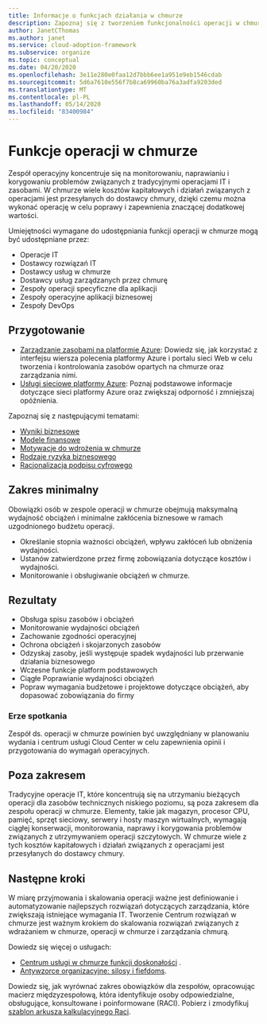 ```yaml
---
title: Informacje o funkcjach działania w chmurze
description: Zapoznaj się z tworzeniem funkcjonalności operacji w chmurze i personelem zespołu odpowiednio do potrzeb.
author: JanetCThomas
ms.author: janet
ms.service: cloud-adoption-framework
ms.subservice: organize
ms.topic: conceptual
ms.date: 04/20/2020
ms.openlocfilehash: 3e11e280e0faa12d7bbb6ee1a951e9eb1546cdab
ms.sourcegitcommit: 5d6a7610e556f7b8ca69960ba76a3adfa9203ded
ms.translationtype: MT
ms.contentlocale: pl-PL
ms.lasthandoff: 05/14/2020
ms.locfileid: "83400984"
---
```

# <a name="cloud-operations-functions"></a>Funkcje operacji w chmurze

Zespół operacyjny koncentruje się na monitorowaniu, naprawianiu i korygowaniu problemów związanych z tradycyjnymi operacjami IT i zasobami. W chmurze wiele kosztów kapitałowych i działań związanych z operacjami jest przesyłanych do dostawcy chmury, dzięki czemu można wykonać operację w celu poprawy i zapewnienia znaczącej dodatkowej wartości.

Umiejętności wymagane do udostępniania funkcji operacji w chmurze mogą być udostępniane przez:

- Operacje IT
- Dostawcy rozwiązań IT
- Dostawcy usług w chmurze
- Dostawcy usług zarządzanych przez chmurę
- Zespoły operacji specyficzne dla aplikacji
- Zespoły operacyjne aplikacji biznesowej
- Zespoły DevOps

## <a name="preparation"></a>Przygotowanie

- [Zarządzanie zasobami na platformie Azure](https://docs.microsoft.com/learn/paths/manage-resources-in-azure): Dowiedz się, jak korzystać z interfejsu wiersza polecenia platformy Azure i portalu sieci Web w celu tworzenia i kontrolowania zasobów opartych na chmurze oraz zarządzania nimi.
- [Usługi sieciowe platformy Azure](https://docs.microsoft.com/learn/modules/intro-to-azure-networking): Poznaj podstawowe informacje dotyczące sieci platformy Azure oraz zwiększaj odporność i zmniejszaj opóźnienia.

Zapoznaj się z następującymi tematami:

- [Wyniki biznesowe](../strategy/business-outcomes/index.md)
- [Modele finansowe](../strategy/financial-models.md)
- [Motywacje do wdrożenia w chmurze](../strategy/motivations.md)
- [Rodzaje ryzyka biznesowego](../govern/policy-compliance/risk-tolerance.md)
- [Racjonalizacja podpisu cyfrowego](../digital-estate/index.md)

## <a name="minimum-scope"></a>Zakres minimalny

Obowiązki osób w zespole operacji w chmurze obejmują maksymalną wydajność obciążeń i minimalne zakłócenia biznesowe w ramach uzgodnionego budżetu operacji.

- Określanie stopnia ważności obciążeń, wpływu zakłóceń lub obniżenia wydajności.
- Ustanów zatwierdzone przez firmę zobowiązania dotyczące kosztów i wydajności.
- Monitorowanie i obsługiwanie obciążeń w chmurze.

## <a name="deliverables"></a>Rezultaty

- Obsługa spisu zasobów i obciążeń
- Monitorowanie wydajności obciążeń
- Zachowanie zgodności operacyjnej
- Ochrona obciążeń i skojarzonych zasobów
- Odzyskaj zasoby, jeśli występuje spadek wydajności lub przerwanie działania biznesowego
- Wczesne funkcje platform podstawowych
- Ciągłe Poprawianie wydajności obciążeń
- Popraw wymagania budżetowe i projektowe dotyczące obciążeń, aby dopasować zobowiązania do firmy

### <a name="meeting-cadence"></a>Erze spotkania

Zespół ds. operacji w chmurze powinien być uwzględniany w planowaniu wydania i centrum usługi Cloud Center w celu zapewnienia opinii i przygotowania do wymagań operacyjnych.

## <a name="out-of-scope"></a>Poza zakresem

Tradycyjne operacje IT, które koncentrują się na utrzymaniu bieżących operacji dla zasobów technicznych niskiego poziomu, są poza zakresem dla zespołu operacji w chmurze. Elementy, takie jak magazyn, procesor CPU, pamięć, sprzęt sieciowy, serwery i hosty maszyn wirtualnych, wymagają ciągłej konserwacji, monitorowania, naprawy i korygowania problemów związanych z utrzymywaniem operacji szczytowych. W chmurze wiele z tych kosztów kapitałowych i działań związanych z operacjami jest przesyłanych do dostawcy chmury.

## <a name="next-steps"></a>Następne kroki

W miarę przyjmowania i skalowania operacji ważne jest definiowanie i automatyzowanie najlepszych rozwiązań dotyczących zarządzania, które zwiększają istniejące wymagania IT. Tworzenie Centrum rozwiązań w chmurze jest ważnym krokiem do skalowania rozwiązań związanych z wdrażaniem w chmurze, operacji w chmurze i zarządzania chmurą.

Dowiedz się więcej o usługach:

- [Centrum usługi w chmurze funkcji doskonałości](../organize/cloud-center-of-excellence.md) .
- [Antywzorce organizacyjne: silosy i fiefdoms](../organize/fiefdoms-silos.md).

Dowiedz się, jak wyrównać zakres obowiązków dla zespołów, opracowując macierz międzyzespołową, która identyfikuje osoby odpowiedzialne, obsługujące, konsultowane i poinformowane (RACI). Pobierz i zmodyfikuj [szablon arkusza kalkulacyjnego Raci](https://archcenter.blob.core.windows.net/cdn/fusion/management/raci-template.xlsx).
